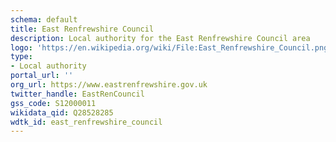 ```yaml
---
schema: default
title: East Renfrewshire Council
description: Local authority for the East Renfrewshire Council area 
logo: 'https://en.wikipedia.org/wiki/File:East_Renfrewshire_Council.png'
type:
- Local authority
portal_url: ''
org_url: https://www.eastrenfrewshire.gov.uk
twitter_handle: EastRenCouncil
gss_code: S12000011
wikidata_qid: Q28528285
wdtk_id: east_renfrewshire_council
---
```

